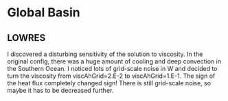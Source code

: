 # Global Basin

## LOWRES ##

I discovered a disturbing sensitivity of the solution to viscosity. In the original config, there was a huge amount of cooling and deep convection in the Southern Ocean. I noticed lots of grid-scale noise in W and decided to turn the viscosity from viscAhGrid=2.E-2 to viscAhGrid=1.E-1. The sign of the heat flux completely changed sign! There is still grid-scale noise, so maybe it has to be decreased further.
